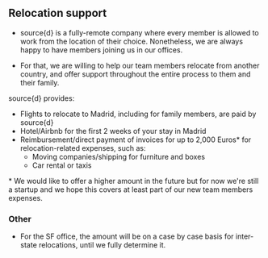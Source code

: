 ## Relocation support

- source{d} is a fully-remote company where every member is allowed to work from the location of their choice. Nonetheless, we are always happy to have members joining us in our offices.

- For that, we are willing to help our team members relocate from another country, and offer support throughout the entire process to them and their family. 

source{d} provides:

- Flights to relocate to Madrid, including for family members, are paid by source{d}
- Hotel/Airbnb for the first 2 weeks of your stay in Madrid
- Reimbursement/direct payment of invoices for up to 2,000 Euros* for relocation-related expenses, such as:
  - Moving companies/shipping for furniture and boxes
  - Car rental or taxis

\* We would like to offer a higher amount in the future but for now we're still a startup and we hope this covers at least part of our new team members expenses.

### Other

- For the SF office, the amount will be on a case by case basis for inter-state relocations, until we fully determine it.

